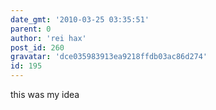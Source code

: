 ```yaml
---
date_gmt: '2010-03-25 03:35:51'
parent: 0
author: 'rei hax'
post_id: 260
gravatar: 'dce035983913ea9218ffdb03ac86d274'
id: 195
---
```


this was my idea